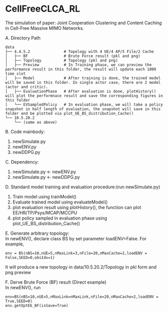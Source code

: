 # CellFreeCLCA_RL
The simulation of paper: Joint Cooperation Clustering and Content Caching in Cell-Free Massive MIMO Networks.

A. Directory Path
```
data 
├── 4.4.5.2               # Topology with 4 UE/4 AP/5 File/2 Cache 
│   ├── BF                # Brute Force result (pkl and png)
│   ├── Topology          # Topology (pkl and png)
│   ├── Preview           # In Training phase, we can preview the performance result in this folder, the result will update each 1000 time slot
│   ├── Model             # After training is done, the trained model will be saved in this folder. In single actor case, there are 2 model (actor and critic).
│   ├── EvaluationPhase   # After evaluation is done, plotHistory() will plot the performnace result and save the corresponding figures in this folder
│   └── EVSampledPolicy   # In evaluation phase, we will take a policy snapshot in half length of evaluation, the snapshot will save in this folder and be plotted via plot_UE_BS_distribution_Cache()
└── 10.5.20.2
    └── (same as above)
```


B. Code mainbody: 
  1. newSimulate.py
  2. newENV.py
  3. newDDPG.py
  
C. Dependency:
  1. newSimulate.py <- newENV.py
  2. newSimulate.py <- newDDPG.py

D. Standard model training and evaluation procedure:(run newSimulate.py)
  1. Train model using trainModel()
  2. Evaluate trained model using evaluateModel()
  3. plot evaluation result using plotHistory(), the function can plot EE/HR/TP/Psys/MCAP/MCCPU
  4. plot policy sampled in evaluation phase using plot_UE_BS_distribution_Cache()

E. Generate arbitrary topology:\
  In newENV(), declare class BS by set parameter loadENV=False. For example, 
  ```
  env = BS(nBS=10,nUE=5,nMaxLink=3,nFile=20,nMaxCache=2,loadENV = False,SEED=0,obsIdx=1)
  ```
  It will produce a new topology in data/10.5.20.2/Topology in pkl form and png preview
    
F. Derve Brute Force (BF) result (Direct example)\
In newENV(), run
```
env=BS(nBS=10,nUE=5,nMaxLink=nMaxLink,nFile=20,nMaxCache=2,loadENV = True,SEED=0)
env.getOptEE_BF(isSave=True)
```

    

